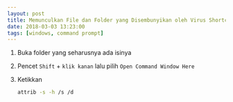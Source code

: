 ```yaml
---
layout: post
title: Memunculkan File dan Folder yang Disembunyikan oleh Virus Shortcut
date: 2018-03-03 13:23:00
tags: [windows, command prompt]
---
```


1. Buka folder yang seharusnya ada isinya
2. Pencet `Shift` + `klik kanan` lalu pilih `Open Command Window Here`
3. Ketikkan

    ```bash
    attrib -s -h /s /d
    ```
